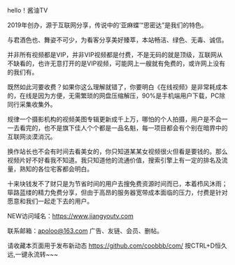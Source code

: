 hello！酱油TV

2019年创办，源于互联网分享，传说中的‘亚麻蝶’“思密达”是我们的特色。

与君酒色也、舞姿不可少，为看客分享美好臻萃，本站畅洁、绿色、无毒、诚信。 

并非所有视频都是VIP，并非VIP视频都是付费，不是无码的就是顶级，互联网从不缺看的，也许无意打开的是VIP视频，可能网上一艘就有免费的，或许网上没有的我们有。

既然如此河要收费？如果你这么理解就错了，你要明白《在线视频》是非常耗成本的，在线是因为方便，无需繁琐的网盘压缩解压，90%是手机端用户下载，PC除同行采集收集外。

规律一个摄影机构的视频美图专辑更新成千上万，哪怕的个人拍摄，用户是不会一一去看完的，也不是旗下佳人个个都是一品名魁，每一项目都会有个别在暗界中的互联网淡漠消沉。

换作站长也不会有时间去看美女的，你只知道某某女视频很火但看是要钱的。那么视频片好不好看我不知道。我只知道他的流通价值，搜索引擎上有一定的排名及流量，熟知的各位宅客都会明白。

十来块钱发不了财只是为节省时间的用户去搜免费资源时间而已，本着栉风沐雨；筚路蓝缕的精力免费分享，但由于高昂的服务器宽带成本面临的压力，付费是针对愿意和我们一起走下去的用户。

NEW访问域名：https://www.jiangyoutv.com

联系邮箱：apoloo@163.com 广告、友链、会员、删帖。

请收藏本页面用于发布新动态 https://github.com/coobbb/com/ 按CTRL+D恒久远,一键永流转~~~ 
                                                                                     
